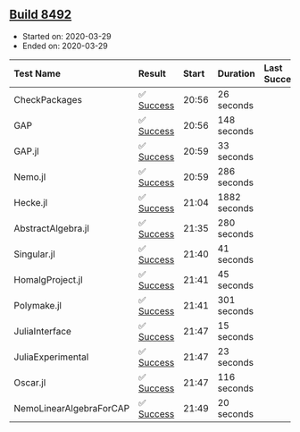 ## [Build 8492](https://oscarci.mathematik.uni-kl.de/job/oscar/8492/)

* Started on: 2020-03-29
* Ended on: 2020-03-29

| Test Name    | Result | Start | Duration | Last Success | First Failure |
|:-------------|:-------|:------|:---------|:-------------|:--------------|
| CheckPackages | ✅ [Success](https://oscarci.mathematik.uni-kl.de/job/oscar/8492/artifact/logs/build-8492/CheckPackages.log) | 20:56 | 26 seconds |  |  |
| GAP | ✅ [Success](https://oscarci.mathematik.uni-kl.de/job/oscar/8492/artifact/logs/build-8492/GAP.log) | 20:56 | 148 seconds |  |  |
| GAP.jl | ✅ [Success](https://oscarci.mathematik.uni-kl.de/job/oscar/8492/artifact/logs/build-8492/GAP.jl.log) | 20:59 | 33 seconds |  |  |
| Nemo.jl | ✅ [Success](https://oscarci.mathematik.uni-kl.de/job/oscar/8492/artifact/logs/build-8492/Nemo.jl.log) | 20:59 | 286 seconds |  |  |
| Hecke.jl | ✅ [Success](https://oscarci.mathematik.uni-kl.de/job/oscar/8492/artifact/logs/build-8492/Hecke.jl.log) | 21:04 | 1882 seconds |  |  |
| AbstractAlgebra.jl | ✅ [Success](https://oscarci.mathematik.uni-kl.de/job/oscar/8492/artifact/logs/build-8492/AbstractAlgebra.jl.log) | 21:35 | 280 seconds |  |  |
| Singular.jl | ✅ [Success](https://oscarci.mathematik.uni-kl.de/job/oscar/8492/artifact/logs/build-8492/Singular.jl.log) | 21:40 | 41 seconds |  |  |
| HomalgProject.jl | ✅ [Success](https://oscarci.mathematik.uni-kl.de/job/oscar/8492/artifact/logs/build-8492/HomalgProject.jl.log) | 21:41 | 45 seconds |  |  |
| Polymake.jl | ✅ [Success](https://oscarci.mathematik.uni-kl.de/job/oscar/8492/artifact/logs/build-8492/Polymake.jl.log) | 21:41 | 301 seconds |  |  |
| JuliaInterface | ✅ [Success](https://oscarci.mathematik.uni-kl.de/job/oscar/8492/artifact/logs/build-8492/JuliaInterface.log) | 21:47 | 15 seconds |  |  |
| JuliaExperimental | ✅ [Success](https://oscarci.mathematik.uni-kl.de/job/oscar/8492/artifact/logs/build-8492/JuliaExperimental.log) | 21:47 | 23 seconds |  |  |
| Oscar.jl | ✅ [Success](https://oscarci.mathematik.uni-kl.de/job/oscar/8492/artifact/logs/build-8492/Oscar.jl.log) | 21:47 | 116 seconds |  |  |
| NemoLinearAlgebraForCAP | ✅ [Success](https://oscarci.mathematik.uni-kl.de/job/oscar/8492/artifact/logs/build-8492/NemoLinearAlgebraForCAP.log) | 21:49 | 20 seconds |  |  |

